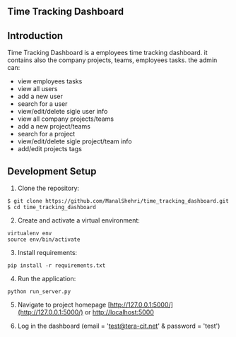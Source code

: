 Time Tracking Dashboard
-----

## Introduction

Time Tracking Dashboard is a employees time tracking dashboard. it contains also the company projects, teams, employees tasks. the admin can: 
- view employees tasks 
- view all users 
- add a new user
- search for a user
- view/edit/delete sigle user info
- view all company projects/teams 
- add a new project/teams
- search for a project
- view/edit/delete sigle project/team info
- add/edit projects tags


## Development Setup

1. Clone the repository:
```
$ git clone https://github.com/ManalShehri/time_tracking_dashboard.git
$ cd time_tracking_dashboard
```


2. Create and activate a virtual environment:
```
virtualenv env
source env/bin/activate
```


3. Install requirements:
```
pip install -r requirements.txt
```


4. Run the application:
```
python run_server.py
```
5. Navigate to project homepage [http://127.0.0.1:5000/](http://127.0.0.1:5000/) or [http://localhost:5000](http://localhost:5000) 


6. Log in the dashboard (email = 'test@tera-cit.net' & password = 'test')
